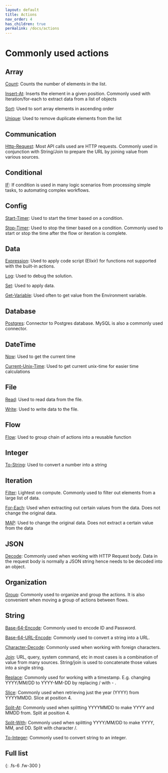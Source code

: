 ```yaml
---
layout: default
title: Actions
nav_order: 4
has_children: true
permalink: /docs/actions
---
```

# Commonly used actions

## Array
[Count](https://docs.apiautoflow.com/docs/actions/array/count/):  Counts the number of elements in the list.

[Insert-At](https://docs.apiautoflow.com/docs/actions/array/insert-at/):  Inserts the element in a given position. Commonly used with Iteration/for-each to extract data from a list of objects

[Sort](https://docs.apiautoflow.com/docs/actions/array/sort/): Used to sort array elements in ascending order

[Unique](https://docs.apiautoflow.com/docs/actions/array/unique/): Used to remove duplicate elements from the list

## Communication
[Http-Request](https://docs.apiautoflow.com/docs/actions/communications/http-request/):  Most API calls used are HTTP requests.  Commonly used in conjunction with String/Join to prepare the URL by joining value from various sources.

## Conditional
[IF](https://docs.apiautoflow.com/docs/actions/conditional/if/): If condition is used in many logic scenarios from processing simple tasks, to automating complex workflows.

## Config
[Start-Timer](https://docs.apiautoflow.com/docs/actions/config-autoflow/timer-start/):  Used to start the timer based on a condition.

[Stop-Timer](https://docs.apiautoflow.com/docs/actions/config-autoflow/timer-stop/):  Used to stop the timer based on a condition. Commonly used to start or stop the time after the flow or iteration is complete.

## Data
[Expression](https://docs.apiautoflow.com/docs/actions/data/expression/): Used to apply code script (Elixir) for functions not supported with the built-in actions.

[Log](https://docs.apiautoflow.com/docs/actions/data/log/): Used to debug the solution.

[Set](https://docs.apiautoflow.com/docs/actions/data/set/): Used to apply data.

[Get-Variable](https://docs.apiautoflow.com/docs/actions/data/get-variable/): Used often to get value from the Environment variable.

## Database
[Postgres](https://docs.apiautoflow.com/docs/actions/databases/postgres): Connector to Postgres database. MySQL is also a commonly used connector.

## DateTime
[Now](https://docs.apiautoflow.com/docs/actions/date-time/now/): Used to get the current time

[Current-Unix-Time](https://docs.apiautoflow.com/docs/actions/date-time/current-unix-time/): Used to get current unix-time for easier time calculations

## File
[Read](https://docs.apiautoflow.com/docs/actions/file/read/): Used to read data from the file.

[Write](https://docs.apiautoflow.com/docs/actions/file/write/): Used to write data to the file.

## Flow
[Flow](https://docs.apiautoflow.com/docs/actions/flow/call/): Used to group chain of actions into a reusable function

## Integer
[To-String](https://docs.apiautoflow.com/docs/actions/integer/to-string/): Used to convert a number into a string

## Iteration
[Filter](https://docs.apiautoflow.com/docs/actions/iteration/filter/): Lightest on compute. Commonly used to filter out elements from a large list of data.

[For-Each](https://docs.apiautoflow.com/docs/actions/iteration/foreach/): Used when extracting out certain values from the data. Does not change the original data.

[MAP](https://docs.apiautoflow.com/docs/actions/iteration/map/): Used to change the original data. Does not extract a certain value from the data

## JSON
[Decode](https://docs.apiautoflow.com/docs/actions/json/decode/): Commonly used when working with HTTP Request body.  Data in the request body is normally a JSON string hence needs to be decoded into an object.

## Organization
[Group](https://docs.apiautoflow.com/docs/actions/organization/group/):  Commonly used to organize and group the actions. It is also convenient when moving a group of actions between flows.

## String
[Base-64-Encode](https://docs.apiautoflow.com/docs/actions/string/base64-encode/): Commonly used to encode ID and Password.

[Base-64-URL-Encode](https://docs.apiautoflow.com/docs/actions/string/base64-url-encode/): Commonly used to convert a string into a URL.

[Character-Decode](https://docs.apiautoflow.com/docs/actions/string/character-decode/): Commonly used when working with foreign characters.

[Join](https://docs.apiautoflow.com/docs/actions/string/join/):  URL, query, system command, etc in most cases is a combination of value from many sources.  String/join is used to concatenate those values into a single string.

[Replace](https://docs.apiautoflow.com/docs/actions/string/replace/): Commonly used for working with a timestamp. E.g. changing YYYY/MM/DD to YYYY-MM-DD by replacing / with - .

[Slice](https://docs.apiautoflow.com/docs/actions/string/slice/): Commonly used when retrieving just the year (YYYY) from YYYYMMDD. Slice at position 4.

[Split-At](https://docs.apiautoflow.com/docs/actions/string/split-at/): Commonly used when splitting YYYYMMDD to make YYYY and MMDD from. Split at position 4.

[Split-With](https://docs.apiautoflow.com/docs/actions/string/split-with/):  Commonly used when splitting YYYY/MM/DD to make YYYY, MM, and DD. Split with character /.

[To-Integer](https://docs.apiautoflow.com/docs/actions/string/to-integer/): Commonly used to convert string to an integer.

## Full list

{: .fs-6 .fw-300 }
